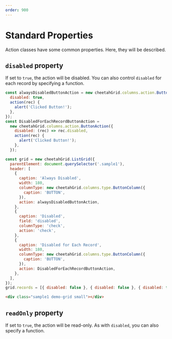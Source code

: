 ```yaml
---
order: 900
---
```


# Standard Properties

Action classes have some common properties.
Here, they will be described.

## `disabled` property

If set to `true`, the action will be disabled.
You can also control `disabled` for each record by specifying a function.

<code-preview>

```js
const alwaysDisabledButtonAction = new cheetahGrid.columns.action.ButtonAction({
  disabled: true,
  action(rec) {
    alert('Clicked Button!');
  },
});
const DisabledForEachRecordButtonAction =
  new cheetahGrid.columns.action.ButtonAction({
    disabled: (rec) => rec.disabled,
    action(rec) {
      alert('Clicked Button!');
    },
  });

const grid = new cheetahGrid.ListGrid({
  parentElement: document.querySelector('.sample1'),
  header: [
    {
      caption: 'Always Disabled',
      width: 180,
      columnType: new cheetahGrid.columns.type.ButtonColumn({
        caption: 'BUTTON',
      }),
      action: alwaysDisabledButtonAction,
    },
    {
      caption: 'Disabled',
      field: 'disabled',
      columnType: 'check',
      action: 'check',
    },
    {
      caption: 'Disabled for Each Record',
      width: 180,
      columnType: new cheetahGrid.columns.type.ButtonColumn({
        caption: 'BUTTON',
      }),
      action: DisabledForEachRecordButtonAction,
    },
  ],
});
grid.records = [{ disabled: false }, { disabled: false }, { disabled: false }];
```

```html
<div class="sample1 demo-grid small"></div>
```

</code-preview>

## `readOnly` property

If set to `true`, the action will be read-only.
As with `disabled`, you can also specify a function.
